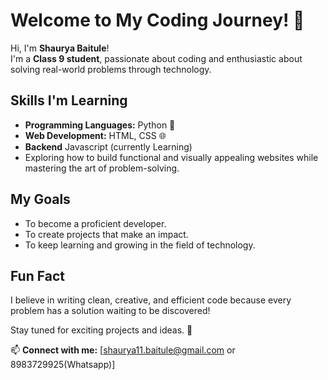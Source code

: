 # Welcome to My Coding Journey! 👋

Hi, I'm **Shaurya Baitule**!  
I'm a **Class 9 student**, passionate about coding and enthusiastic about solving real-world problems through technology.  

## Skills I'm Learning  
- **Programming Languages:** Python 🐍  
- **Web Development:** HTML, CSS 🌐
- **Backend** Javascript (currently Learning) 
- Exploring how to build functional and visually appealing websites while mastering the art of problem-solving.  

## My Goals  
- To become a proficient developer.  
- To create projects that make an impact.  
- To keep learning and growing in the field of technology.  

## Fun Fact  
I believe in writing clean, creative, and efficient code because every problem has a solution waiting to be discovered!  

Stay tuned for exciting projects and ideas. 🚀  

📫 **Connect with me:** [shaurya11.baitule@gmail.com or 8983729925(Whatsapp)]
